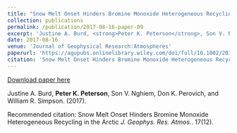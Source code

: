 ```yaml
---
title: "Snow Melt Onset Hinders Bromine Monoxide Heterogeneous Recycling in the Arctic"
collection: publications
permalink: /publication/2017-08-16-paper-09
excerpt: 'Justine A. Burd, <strong>Peter K. Peterson</strong>, Son V. Nghiem, Don K. Perovich, and William R. Simpson. (2017).'
date: 2017-08-16
venue: 'Journal of Geophysical Research:Atmospheres'
paperurl: 'https://agupubs.onlinelibrary.wiley.com/doi/full/10.1002/2017JD026906'
citation: 'Snow Melt Onset Hinders Bromine Monoxide Heterogeneous Recycling in the Arctic <i>J. Geophys. Res. Atmos.</i>. 17(12).'
---
```


<a href='https://agupubs.onlinelibrary.wiley.com/doi/full/10.1002/2017JD026906'>Download paper here</a>

Justine A. Burd, <strong>Peter K. Peterson</strong>, Son V. Nghiem, Don K. Perovich, and William R. Simpson. (2017).

Recommended citation: Snow Melt Onset Hinders Bromine Monoxide Heterogeneous Recycling in the Arctic <i>J. Geophys. Res. Atmos.</i>. 17(12).